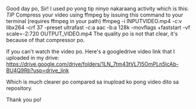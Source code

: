 Good day po, Sir!
I used po yong tip ninyo nakaraang activity which is this:
*TIP* Compress your video using ffmpeg by issuing this command to your terminal (requires ffmpeg in your path)
ffmpeg -i INPUTVIDEO.mp4 -c:v libx264 -crf 37 -preset ultrafast -c:a aac -b:a 128k -movflags +faststart -vf scale=-2:720 OUTPUT_VIDEO.mp4
The quality po is not that clear, it's because of that compressor po.

If you can't watch the video po. 
Here's a googledrive video link that I uploaded in my drive:
https://drive.google.com/drive/folders/1LN_7tm43tVL7I5OmPLn5IcAb-BU4Q9Rb?usp=drive_link

Which is much clearer po compared sa inupload ko pong video dito sa repository.

Thank you po!
